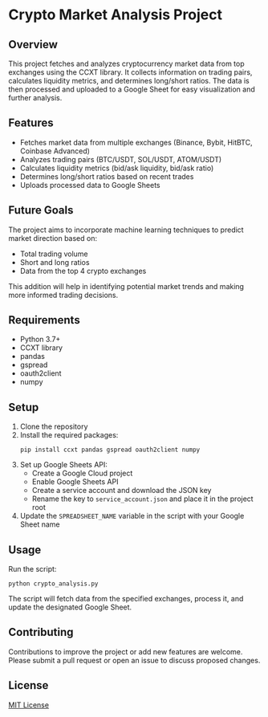 # Crypto Market Analysis Project

## Overview

This project fetches and analyzes cryptocurrency market data from top exchanges using the CCXT library. It collects information on trading pairs, calculates liquidity metrics, and determines long/short ratios. The data is then processed and uploaded to a Google Sheet for easy visualization and further analysis.

## Features

- Fetches market data from multiple exchanges (Binance, Bybit, HitBTC, Coinbase Advanced)
- Analyzes trading pairs (BTC/USDT, SOL/USDT, ATOM/USDT)
- Calculates liquidity metrics (bid/ask liquidity, bid/ask ratio)
- Determines long/short ratios based on recent trades
- Uploads processed data to Google Sheets

## Future Goals

The project aims to incorporate machine learning techniques to predict market direction based on:
- Total trading volume
- Short and long ratios
- Data from the top 4 crypto exchanges

This addition will help in identifying potential market trends and making more informed trading decisions.

## Requirements

- Python 3.7+
- CCXT library
- pandas
- gspread
- oauth2client
- numpy

## Setup

1. Clone the repository
2. Install the required packages:
   ```
   pip install ccxt pandas gspread oauth2client numpy
   ```
3. Set up Google Sheets API:
   - Create a Google Cloud project
   - Enable Google Sheets API
   - Create a service account and download the JSON key
   - Rename the key to `service_account.json` and place it in the project root
4. Update the `SPREADSHEET_NAME` variable in the script with your Google Sheet name

## Usage

Run the script:

```
python crypto_analysis.py
```

The script will fetch data from the specified exchanges, process it, and update the designated Google Sheet.

## Contributing

Contributions to improve the project or add new features are welcome. Please submit a pull request or open an issue to discuss proposed changes.

## License

[MIT License](https://opensource.org/licenses/MIT)